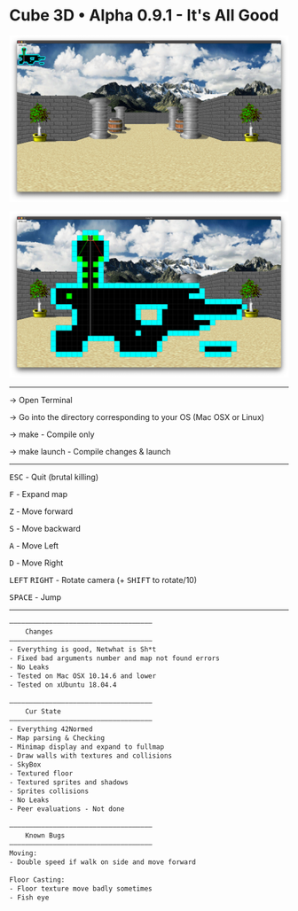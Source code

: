 # Cube 3D • Alpha 0.9.1 - It's All Good

![Cube3D Screenshot](/Screenshots/sprites.png)

![Cube3D Minimap expanded](/Screenshots/minimap.png)

<hr>

-> Open Terminal

-> Go into the directory corresponding to your OS (Mac OSX or Linux)

-> make - Compile only

-> make launch - Compile changes & launch

<hr>

<kbd>ESC</kbd> - Quit (brutal killing)

<kbd>F</kbd> - Expand map

<kbd>Z</kbd> - Move forward

<kbd>S</kbd> - Move backward

<kbd>A</kbd> - Move Left

<kbd>D</kbd> - Move Right

<kbd>LEFT</kbd> <kbd>RIGHT</kbd> - Rotate camera (+ <kbd>SHIFT</kbd> to rotate/10)

<kbd>SPACE</kbd> - Jump

<hr>

	————————————————————————————————————
		Changes
	———————————————————————————————————— 
	- Everything is good, Netwhat is Sh*t
	- Fixed bad arguments number and map not found errors
	- No Leaks
	- Tested on Mac OSX 10.14.6 and lower
	- Tested on xUbuntu 18.04.4

    ————————————————————————————————————
		Cur State
	————————————————————————————————————
	- Everything 42Normed
	- Map parsing & Checking
	- Minimap display and expand to fullmap
	- Draw walls with textures and collisions
	- SkyBox
	- Textured floor
	- Textured sprites and shadows
	- Sprites collisions
	- No Leaks
	- Peer evaluations - Not done
	
	————————————————————————————————————
    	Known Bugs
	————————————————————————————————————
	Moving:
	- Double speed if walk on side and move forward

	Floor Casting:
	- Floor texture move badly sometimes
	- Fish eye

	
